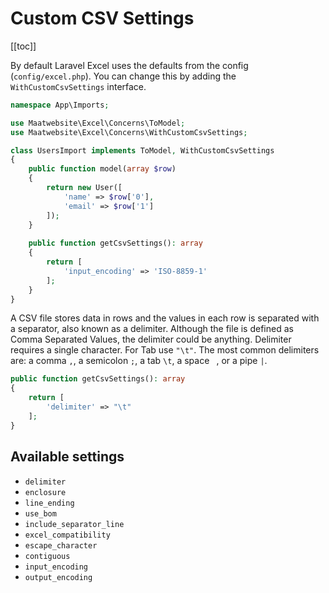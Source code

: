 # Custom CSV Settings

[[toc]]

By default Laravel Excel uses the defaults from the config (`config/excel.php`). You can change this by adding the `WithCustomCsvSettings` interface.

```php
namespace App\Imports;

use Maatwebsite\Excel\Concerns\ToModel;
use Maatwebsite\Excel\Concerns\WithCustomCsvSettings;

class UsersImport implements ToModel, WithCustomCsvSettings
{
    public function model(array $row)
    {
        return new User([
            'name' => $row['0'],
            'email' => $row['1']
        ]);
    }
    
    public function getCsvSettings(): array
    {
        return [
            'input_encoding' => 'ISO-8859-1'
        ];
    }
}
```


A CSV file stores data in rows and the values in each row is separated with a separator, also known as a delimiter. Although the file is defined as Comma Separated Values, the delimiter could be anything. Delimiter requires a single character. For Tab use `"\t"`. The most common delimiters are: a comma `,`, a semicolon `;`, a tab `\t`, a space ` `, or a pipe `|`.

```php
public function getCsvSettings(): array
{
    return [
        'delimiter' => "\t"
    ];
}
```

## Available settings

* `delimiter`
* `enclosure`
* `line_ending`
* `use_bom`
* `include_separator_line`
* `excel_compatibility`
* `escape_character`
* `contiguous`
* `input_encoding`
* `output_encoding`

